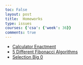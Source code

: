 ```yaml
---
toc: False
layout: post
title:  Homeworks
type: issues
courses: {'csa': {'week': 36}}
comments: true
---
```


- [Calculator Enactment]({{site.baseurl}}/2025/03/24/Calculator-Enactment_IPYNB_2_.html)
- [5 Different Fibonacci Algorithms]({{site.baseurl}}2025/03/14/4-Different-Fibonacciis_IPYNB_2_.html)
- [Selection Big 0]({{site.baseurl}}2025/03/24/Selection-Big-O_IPYNB_2_.html)
